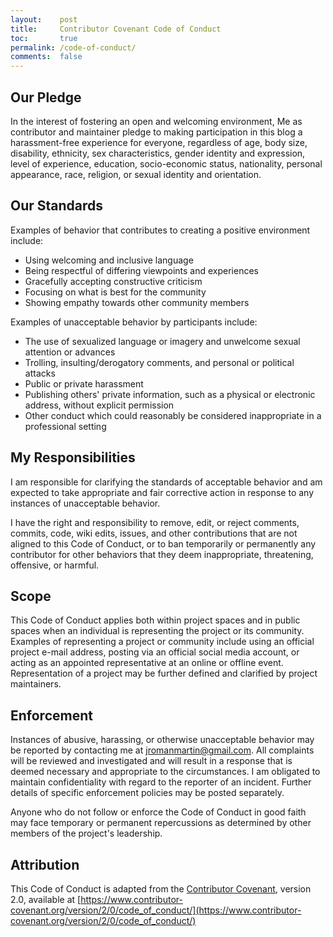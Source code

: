 ```yaml
---
layout:    post
title:     Contributor Covenant Code of Conduct
toc:       true
permalink: /code-of-conduct/
comments:  false
---
```


## Our Pledge

In the interest of fostering an open and welcoming environment, Me as
contributor and maintainer pledge to making participation in this blog a 
harassment-free experience for everyone, regardless of age, body
size, disability, ethnicity, sex characteristics, gender identity and expression,
level of experience, education, socio-economic status, nationality, personal
appearance, race, religion, or sexual identity and orientation.

## Our Standards

Examples of behavior that contributes to creating a positive environment include:

* Using welcoming and inclusive language
* Being respectful of differing viewpoints and experiences
* Gracefully accepting constructive criticism
* Focusing on what is best for the community
* Showing empathy towards other community members

Examples of unacceptable behavior by participants include:

* The use of sexualized language or imagery and unwelcome sexual attention or advances
* Trolling, insulting/derogatory comments, and personal or political attacks
* Public or private harassment
* Publishing others' private information, such as a physical or electronic
  address, without explicit permission
* Other conduct which could reasonably be considered inappropriate in a
  professional setting

## My Responsibilities

I am responsible for clarifying the standards of acceptable
behavior and am expected to take appropriate and fair corrective action in
response to any instances of unacceptable behavior.

I have the right and responsibility to remove, edit, or
reject comments, commits, code, wiki edits, issues, and other contributions
that are not aligned to this Code of Conduct, or to ban temporarily or
permanently any contributor for other behaviors that they deem inappropriate,
threatening, offensive, or harmful.

## Scope

This Code of Conduct applies both within project spaces and in public spaces
when an individual is representing the project or its community. Examples of
representing a project or community include using an official project e-mail
address, posting via an official social media account, or acting as an appointed
representative at an online or offline event. Representation of a project may be
further defined and clarified by project maintainers.

## Enforcement

Instances of abusive, harassing, or otherwise unacceptable behavior may be
reported by contacting me at [jromanmartin@gmail.com](mailto:jromanmartin@gmail.com).
All complaints will be reviewed and investigated and will result in a response that
is deemed necessary and appropriate to the circumstances. I am obligated to maintain
confidentiality with regard to the reporter of an incident.
Further details of specific enforcement policies may be posted separately.

Anyone who do not follow or enforce the Code of Conduct in good
faith may face temporary or permanent repercussions as determined by other
members of the project's leadership.

## Attribution

This Code of Conduct is adapted from the
[Contributor Covenant](https://www.contributor-covenant.org), version 2.0,
available at [https://www.contributor-covenant.org/version/2/0/code_of_conduct/](https://www.contributor-covenant.org/version/2/0/code_of_conduct/)
